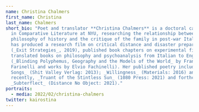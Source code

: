 ```yaml
---
name: Christina Chalmers
first_name: Christina
last_name: Chalmers
short_bio: "Poet and translator **Christina Chalmers** is a doctoral candidate
  in Comparative Literature at NYU, researching the relationship between the
  philosophy of history and the critique of the family in post-war Italy. She
  has produced a research film on critical distance and disaster preparedness
  (_Exit Strategies_, 2019), published book chapters on experimental film, and
  translated books on philosophy and psychoanalysis from Italian to English
  (_Blinding Polyphemus, Geography and the Models of the World_ by Franco
  Farinelli and works by Elvio Fachinelli). Her published poetry includes _Work
  Songs_ (Shit Valley Verlag: 2013); _Willingness_ (Materials: 2016) and most
  recently, _Truant of the Stintless Sun_ (1080 Press: 2021) and forthcoming,
  _Subterflect_ (Distance No Object: 2021)."
portraits:
  - media: 2022/02/christina-chalmers
twitter: kairostina
---
```

